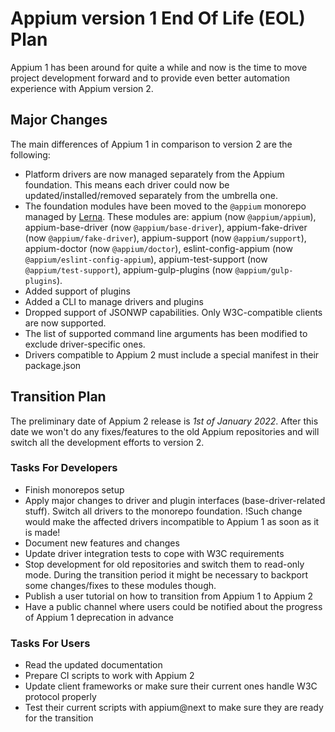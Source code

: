 # Appium version 1 End Of Life (EOL) Plan

Appium 1 has been around for quite a while and now is the time to move
project development forward and to provide even better automation
experience with Appium version 2.

## Major Changes

The main differences of Appium 1 in comparison to version 2 are the following:

- Platform drivers are now managed separately from the Appium foundation. This means
  each driver could now be updated/installed/removed separately from the umbrella one.
- The foundation modules have been moved to the `@appium` monorepo managed by
  [Lerna](https://github.com/lerna/lerna). These modules are: appium (now `@appium/appium`),
  appium-base-driver (now `@appium/base-driver`), appium-fake-driver (now `@appium/fake-driver`),
  appium-support (now `@appium/support`), appium-doctor (now `@appium/doctor`),
  eslint-config-appium (now `@appium/eslint-config-appium`), appium-test-support (now `@appium/test-support`),
  appium-gulp-plugins (now `@appium/gulp-plugins`).
- Added support of plugins
- Added a CLI to manage drivers and plugins
- Dropped support of JSONWP capabilities. Only W3C-compatible clients are now supported.
- The list of supported command line arguments has been modified to exclude driver-specific ones.
- Drivers compatible to Appium 2 must include a special manifest in their package.json

## Transition Plan

The preliminary date of Appium 2 release is *1st of January 2022*. After this date we won't
do any fixes/features to the old Appium repositories and will switch all the development efforts to
version 2.

### Tasks For Developers

- Finish monorepos setup
- Apply major changes to driver and plugin interfaces (base-driver-related stuff).
Switch all drivers to the monorepo foundation. !Such change would make the affected drivers
incompatible to Appium 1 as soon as it is made!
- Document new features and changes
- Update driver integration tests to cope with W3C requirements
- Stop development for old repositories and switch them to read-only mode. During
  the transition period it might be necessary to backport some changes/fixes to
  these modules though.
- Publish a user tutorial on how to transition from Appium 1 to Appium 2
- Have a public channel where users could be notified about the progress of Appium 1
  deprecation in advance

### Tasks For Users

- Read the updated documentation
- Prepare CI scripts to work with Appium 2
- Update client frameworks or make sure their current ones handle W3C protocol properly
- Test their current scripts with appium@next to make sure they are ready for the transition
